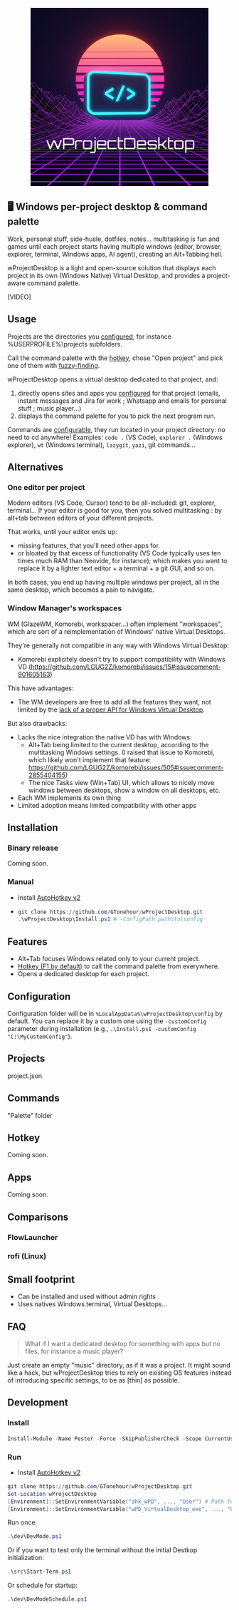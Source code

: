 <p align="center">
  <img width="400" src="./assets/logo.png" alt="Synthwave-style logo showing the name wProjectDesktop on top of the horizon">
</p>

## 🖥️ Windows per-project desktop & command palette

Work, personal stuff, side-husle, dotfiles, notes... multitasking is fun and games until each project starts having multiple windows (editor, browser, explorer, terminal, Windows apps, AI agent), creating an Alt+Tabbing hell.

wProjectDesktop is a light and open-source solution that displays each project in its own (Windows Native) Virtual Desktop, and provides a project-aware command palette.

[VIDEO]

## Usage

Projects are the directories you [configured](#projects), for instance %USERPROFILE%\projects subfolders.

Call the command palette with the [hotkey](#hotkey), chose "Open project" and pick one of them with [fuzzy-finding](https://github.com/junegunn/fzf).

wProjectDesktop opens a virtual desktop dedicated to that project, and:
1. directly opens sites and apps you [configured](#apps) for that project (emails, instant messages and Jira for work ; Whatsapp and emails for personal stuff ; music player...)
2. displays the command palette for you to pick the next program run.

Commands are [configurable](#configuration), they run located in your project directory: no need to cd anywhere! Examples: `code .` (VS Code), `explorer .` (Windows explorer), `wt` (Windows terminal), `lazygit`, `yazi`, git commands...

## Alternatives
### One editor per project
Modern editors (VS Code, Cursor) tend to be all-included: git, explorer, terminal... If your editor is good for you, then you solved multitasking : by alt+tab between editors of your different projects.

That works, until your editor ends up:
- missing features, that you'll need other apps for.
- or bloated by that excess of functionality (VS Code typically uses ten times much RAM than Neovide, for instance); which makes you want to replace it by a lighter text editor + a terminal + a git GUI, and so on.

In both cases, you end up having multiple windows per project, all in the same desktop, which becomes a pain to navigate.

### Window Manager's workspaces
WM (GlazeWM, Komorebi, workspacer...) often implement "workspaces", which are sort of a reimplementation of Windows' native Virtual Desktops.

They're generally not compatible in any way with Windows Virtual Desktop:
- Komorebi explicitely doesn't try to support compatibility with Windows VD (https://github.com/LGUG2Z/komorebi/issues/15#issuecomment-901605163)

This have advantages:
- The WM developers are free to add all the features they want, not limited by the [lack of a proper API for Windows Virtual Desktop](https://devblogs.microsoft.com/oldnewthing/20201123-00/?p=104476).

But also drawbacks:
- Lacks the nice integration the native VD has with Windows:
  - Alt+Tab being limited to the current desktop, according to the multitasking Windows settings. (I raised that issue to Komorebi, which likely won't implement that feature: https://github.com/LGUG2Z/komorebi/issues/505#issuecomment-2855404155)
  - The nice Tasks view (Win+Tab) UI, which allows to nicely move windows between desktops, show a window on all desktops, etc.
- Each WM implements its own thing
- Limited adoption means limited compatibility with other apps

## Installation
### Binary release
Coming soon.
### Manual
- Install [AutoHotkey v2](www.autohotkey.com/about)
- ~~~ps1
  git clone https://github.com/GTonehour/wProjectDesktop.git
  .\wProjectDesktop\Install.ps1 # -ConfigPath path\to\config
  ~~~

## Features
- Alt+Tab focuses Windows related only to your current project.
- [Hotkey (F1 by default)](#hotkey) to call the command palette from everywhere.
- Opens a dedicated desktop for each project.

## Configuration
Configuration folder will be in `%LocalAppData%\wProjectDesktop\config` by default. You can replace it by a custom one using the `-customConfig` parameter during installation (e.g., `.\Install.ps1 -customConfig "C:\MyCustomConfig"`).

## Projects
project.json
## Commands
"Palette" folder
## Hotkey
Coming soon.
## Apps
Coming soon.

## Comparisons
### FlowLauncher
### rofi (Linux)

## Small footprint
- Can be installed and used without admin rights
- Uses natives Windows terminal, Virtual Desktops...

## FAQ
> What if I want a dedicated desktop for something with apps but no files, for instance a music player?

Just create an empty "music" directory, as if it was a project. It might sound like a hack, but wProjectDesktop tries to rely on existing OS features instead of introducing specific settings, to be as [thin] as possible.

## Development
### Install
~~~ps1
Install-Module -Name Pester -Force -SkipPublisherCheck -Scope CurrentUser
~~~
### Run
- Install [AutoHotkey v2](www.autohotkey.com/about)
~~~ps1
git clone https://github.com/GTonehour/wProjectDesktop.git
Set-Location wProjectDesktop
[Environment]::SetEnvironmentVariable("ahk_wPD", ..., "User") # Path to the (AutoHotkey v2)[www.autohotkey.com/about] executable (or run Install.ps1)
[Environment]::SetEnvironmentVariable("wPD_VirtualDesktop_exe", ..., "User") # Path to (VirtualDesktop.exe)[https://github.com/MScholtes/VirtualDesktop/releases/download/V1.20/VirtualDesktop11-24H2.exe].
~~~
Run once:
~~~ps1
.\dev\DevMode.ps1
~~~
Or if you want to test only the terminal without the initial Destkop initialization:
~~~ps1
.\src\Start-Term.ps1
~~~
Or schedule for startup:
~~~ps1
.\dev\DevModeSchedule.ps1
~~~
